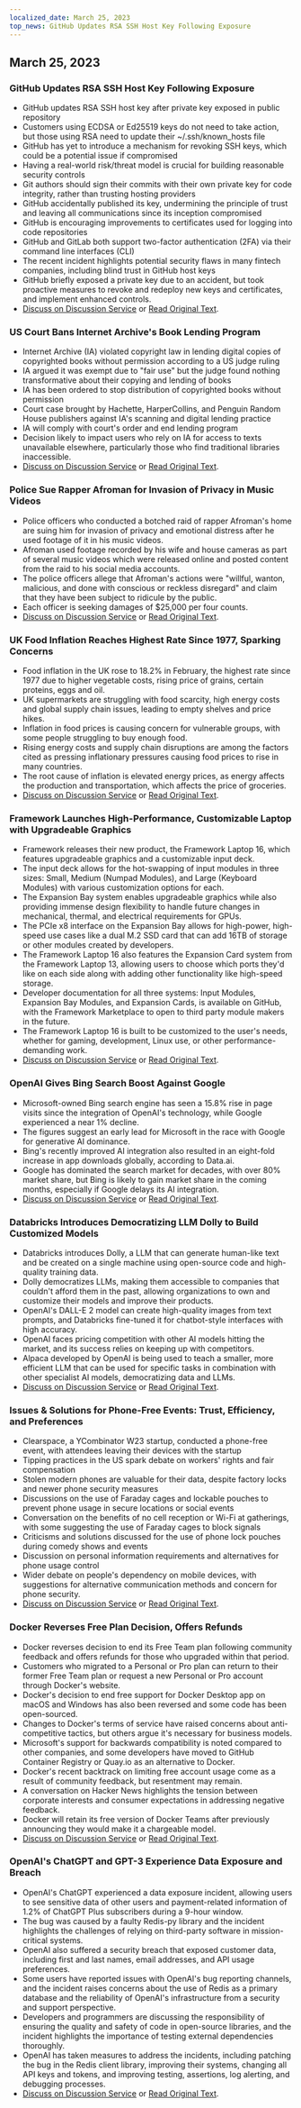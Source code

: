 ```yaml
---
localized_date: March 25, 2023
top_news: GitHub Updates RSA SSH Host Key Following Exposure
---
```




## March 25, 2023

### GitHub Updates RSA SSH Host Key Following Exposure

- GitHub updates RSA SSH host key after private key exposed in public repository
- Customers using ECDSA or Ed25519 keys do not need to take action, but those using RSA need to update their ~/.ssh/known_hosts file
- GitHub has yet to introduce a mechanism for revoking SSH keys, which could be a potential issue if compromised
- Having a real-world risk/threat model is crucial for building reasonable security controls
- Git authors should sign their commits with their own private key for code integrity, rather than trusting hosting providers
- GitHub accidentally published its key, undermining the principle of trust and leaving all communications since its inception compromised
- GitHub is encouraging improvements to certificates used for logging into code repositories
- GitHub and GitLab both support two-factor authentication (2FA) via their command line interfaces (CLI)
- The recent incident highlights potential security flaws in many fintech companies, including blind trust in GitHub host keys
- GitHub briefly exposed a private key due to an accident, but took proactive measures to revoke and redeploy new keys and certificates, and implement enhanced controls.
- [Discuss on Discussion Service](http://news.ycombinator.com/item?id=35285390) or [Read Original Text](https://github.blog/2023-03-23-we-updated-our-rsa-ssh-host-key/).

### US Court Bans Internet Archive's Book Lending Program

- Internet Archive (IA) violated copyright law in lending digital copies of copyrighted books without permission according to a US judge ruling
- IA argued it was exempt due to "fair use" but the judge found nothing transformative about their copying and lending of books
- IA has been ordered to stop distribution of copyrighted books without permission
- Court case brought by Hachette, HarperCollins, and Penguin Random House publishers against IA's scanning and digital lending practice
- IA will comply with court's order and end lending program
- Decision likely to impact users who rely on IA for access to texts unavailable elsewhere, particularly those who find traditional libraries inaccessible.
- [Discuss on Discussion Service](http://news.ycombinator.com/item?id=35297117) or [Read Original Text](https://file770.com/judge-decides-against-internet-archive/).

### Police Sue Rapper Afroman for Invasion of Privacy in Music Videos

- Police officers who conducted a botched raid of rapper Afroman's home are suing him for invasion of privacy and emotional distress after he used footage of it in his music videos.
- Afroman used footage recorded by his wife and house cameras as part of several music videos which were released online and posted content from the raid to his social media accounts.
- The police officers allege that Afroman's actions were "willful, wanton, malicious, and done with conscious or reckless disregard" and claim that they have been subject to ridicule by the public.
- Each officer is seeking damages of $25,000 per four counts.
- [Discuss on Discussion Service](http://news.ycombinator.com/item?id=35284187) or [Read Original Text](https://www.theguardian.com/us-news/2023/mar/23/ohio-police-sue-rapper-afroman).

### UK Food Inflation Reaches Highest Rate Since 1977, Sparking Concerns

- Food inflation in the UK rose to 18.2% in February, the highest rate since 1977 due to higher vegetable costs, rising price of grains, certain proteins, eggs and oil.
- UK supermarkets are struggling with food scarcity, high energy costs and global supply chain issues, leading to empty shelves and price hikes.
- Inflation in food prices is causing concern for vulnerable groups, with some people struggling to buy enough food.
- Rising energy costs and supply chain disruptions are among the factors cited as pressing inflationary pressures causing food prices to rise in many countries.
- The root cause of inflation is elevated energy prices, as energy affects the production and transportation, which affects the price of groceries.
- [Discuss on Discussion Service](http://news.ycombinator.com/item?id=35290460) or [Read Original Text](https://www.grocerygazette.co.uk/2023/03/22/food-inflation-highest-rate/).

### Framework Launches High-Performance, Customizable Laptop with Upgradeable Graphics

- Framework releases their new product, the Framework Laptop 16, which features upgradeable graphics and a customizable input deck.
- The input deck allows for the hot-swapping of input modules in three sizes: Small, Medium (Numpad Modules), and Large (Keyboard Modules) with various customization options for each.
- The Expansion Bay system enables upgradeable graphics while also providing immense design flexibility to handle future changes in mechanical, thermal, and electrical requirements for GPUs.
- The PCIe x8 interface on the Expansion Bay allows for high-power, high-speed use cases like a dual M.2 SSD card that can add 16TB of storage or other modules created by developers.
- The Framework Laptop 16 also features the Expansion Card system from the Framework Laptop 13, allowing users to choose which ports they'd like on each side along with adding other functionality like high-speed storage.
- Developer documentation for all three systems: Input Modules, Expansion Bay Modules, and Expansion Cards, is available on GitHub, with the Framework Marketplace to open to third party module makers in the future.
- The Framework Laptop 16 is built to be customized to the user's needs, whether for gaming, development, Linux use, or other performance-demanding work.
- [Discuss on Discussion Service](http://news.ycombinator.com/item?id=35286544) or [Read Original Text](https://frame.work/fr/fr/blog/introducing-the-framework-laptop-16).

### OpenAI Gives Bing Search Boost Against Google

- Microsoft-owned Bing search engine has seen a 15.8% rise in page visits since the integration of OpenAI's technology, while Google experienced a near 1% decline.
- The figures suggest an early lead for Microsoft in the race with Google for generative AI dominance.
- Bing's recently improved AI integration also resulted in an eight-fold increase in app downloads globally, according to Data.ai.
- Google has dominated the search market for decades, with over 80% market share, but Bing is likely to gain market share in the coming months, especially if Google delays its AI integration.
- [Discuss on Discussion Service](http://news.ycombinator.com/item?id=35293101) or [Read Original Text](https://www.reuters.com/technology/openai-tech-gives-microsofts-bing-boost-search-battle-with-google-2023-03-22/).

### Databricks Introduces Democratizing LLM Dolly to Build Customized Models

- Databricks introduces Dolly, a LLM that can generate human-like text and be created on a single machine using open-source code and high-quality training data.
- Dolly democratizes LLMs, making them accessible to companies that couldn't afford them in the past, allowing organizations to own and customize their models and improve their products.
- OpenAI's DALL-E 2 model can create high-quality images from text prompts, and Databricks fine-tuned it for chatbot-style interfaces with high accuracy.
- OpenAI faces pricing competition with other AI models hitting the market, and its success relies on keeping up with competitors.
- Alpaca developed by OpenAI is being used to teach a smaller, more efficient LLM that can be used for specific tasks in combination with other specialist AI models, democratizing data and LLMs.
- [Discuss on Discussion Service](http://news.ycombinator.com/item?id=35288063) or [Read Original Text](https://www.databricks.com/blog/2023/03/24/hello-dolly-democratizing-magic-chatgpt-open-models.html).

### Issues & Solutions for Phone-Free Events: Trust, Efficiency, and Preferences

- Clearspace, a YCombinator W23 startup, conducted a phone-free event, with attendees leaving their devices with the startup
- Tipping practices in the US spark debate on workers' rights and fair compensation
- Stolen modern phones are valuable for their data, despite factory locks and newer phone security measures
- Discussions on the use of Faraday cages and lockable pouches to prevent phone usage in secure locations or social events
- Conversation on the benefits of no cell reception or Wi-Fi at gatherings, with some suggesting the use of Faraday cages to block signals
- Criticisms and solutions discussed for the use of phone lock pouches during comedy shows and events
- Discussion on personal information requirements and alternatives for phone usage control
- Wider debate on people's dependency on mobile devices, with suggestions for alternative communication methods and concern for phone security.
- [Discuss on Discussion Service](http://news.ycombinator.com/item?id=35297074) or [Read Original Text](https://blog.getclearspace.com/we-ran-a-phone-check-at-a-ycombinator-event-in-san-francisco-heres-how-it-went-fb920a54c755).

### Docker Reverses Free Plan Decision, Offers Refunds

- Docker reverses decision to end its Free Team plan following community feedback and offers refunds for those who upgraded within that period.
- Customers who migrated to a Personal or Pro plan can return to their former Free Team plan or request a new Personal or Pro account through Docker's website.
- Docker's decision to end free support for Docker Desktop app on macOS and Windows has also been reversed and some code has been open-sourced.
- Changes to Docker's terms of service have raised concerns about anti-competitive tactics, but others argue it's necessary for business models.
- Microsoft's support for backwards compatibility is noted compared to other companies, and some developers have moved to GitHub Container Registry or Quay.io as an alternative to Docker.
- Docker's recent backtrack on limiting free account usage come as a result of community feedback, but resentment may remain.
- A conversation on Hacker News highlights the tension between corporate interests and consumer expectations in addressing negative feedback.
- Docker will retain its free version of Docker Teams after previously announcing they would make it a chargeable model.
- [Discuss on Discussion Service](http://news.ycombinator.com/item?id=35295807) or [Read Original Text](https://www.docker.com/blog/no-longer-sunsetting-the-free-team-plan/).

### OpenAI's ChatGPT and GPT-3 Experience Data Exposure and Breach

- OpenAI's ChatGPT experienced a data exposure incident, allowing users to see sensitive data of other users and payment-related information of 1.2% of ChatGPT Plus subscribers during a 9-hour window.
- The bug was caused by a faulty Redis-py library and the incident highlights the challenges of relying on third-party software in mission-critical systems.
- OpenAI also suffered a security breach that exposed customer data, including first and last names, email addresses, and API usage preferences.
- Some users have reported issues with OpenAI's bug reporting channels, and the incident raises concerns about the use of Redis as a primary database and the reliability of OpenAI's infrastructure from a security and support perspective.
- Developers and programmers are discussing the responsibility of ensuring the quality and safety of code in open-source libraries, and the incident highlights the importance of testing external dependencies thoroughly.
- OpenAI has taken measures to address the incidents, including patching the bug in the Redis client library, improving their systems, changing all API keys and tokens, and improving testing, assertions, log alerting, and debugging processes.
- [Discuss on Discussion Service](http://news.ycombinator.com/item?id=35291112) or [Read Original Text](https://openai.com/blog/march-20-chatgpt-outage).

</Steps>
